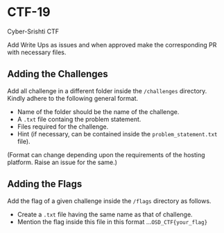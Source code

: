 # CTF-19
Cyber-Srishti CTF

Add Write Ups as issues and when approved make the corresponding PR with necessary files.

## Adding the Challenges
Add all challenge in a different folder inside the `/challenges` directory. Kindly adhere to the following general format.
* Name of the folder should be the name of the challenge.
* A `.txt` file containg the problem statement.
* Files required for the challenge.
* Hint (if necessary, can be contained inside the `problem_statement.txt` file).

(Format can change depending upon the requirements of the hosting platform. Raise an issue for the same.)

## Adding the Flags
Add the flag of a given challenge inside the `/flags` directory as follows.
* Create a `.txt` file having the same name as that of challenge.
* Mention the flag inside this file in this format ...`OSD_CTF{your_flag}`
